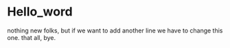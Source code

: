 # Hello_word
nothing new folks, but if we want to add another line we have to change this one. that all, bye.
